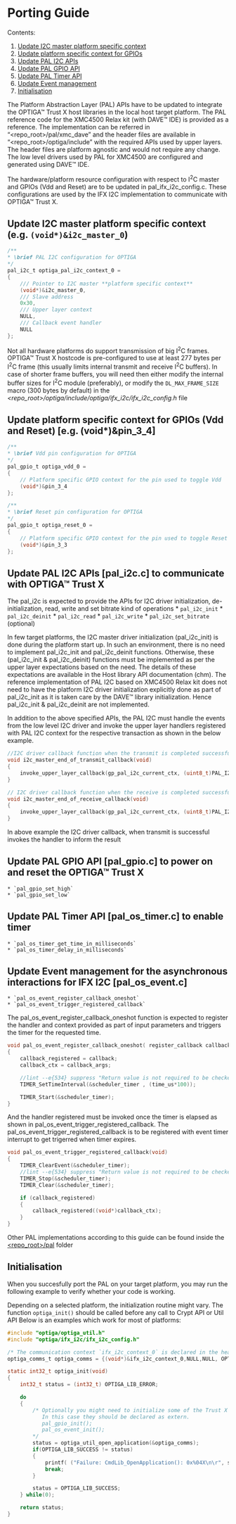 # Porting Guide

[tocstart]: # (toc start)

Contents:
  1. [Update I2C master platform specific context](#i2c_master)
  2. [Update platform specific context for GPIOs](#platform_spec_context)
  3. [Update PAL I2C APIs](#pal_i2c_api)
  4. [Update PAL GPIO API](#pal_gpio_api)
  5. [Update PAL Timer API](#pal_os_timer_api)
  6. [Update Event management](#pal_os_event_api)
  7. [Initialisation](#initialisation)

[tocend]: # (toc end)

The Platform Abstraction Layer (PAL) APIs have to be updated to integrate the OPTIGA™ Trust X host libraries
in the local host target platform.
The PAL reference code for the XMC4500 Relax kit (with DAVE™ IDE) is provided as a reference. The
implementation can be referred in “<repo_root>/pal/xmc_dave” and the header files are available in
“<repo_root>/optiga/include” with the required APIs used by upper layers. The header files are platform
agnostic and would not require any change. The low level drivers used by PAL for XMC4500 are configured and generated using DAVE™ IDE.

The hardware/platform resource configuration with respect to I<sup>2</sup>C master and GPIOs (Vdd and Reset) are to be
updated in pal_ifx_i2c_config.c. These configurations are used by the IFX I2C implementation to communicate
with OPTIGA™ Trust X.

<a name="i2c_master"></a>
## Update I2C master platform specific context (e.g. `(void*)&i2c_master_0`)

```c
/**
* \brief PAL I2C configuration for OPTIGA
*/
pal_i2c_t optiga_pal_i2c_context_0 =
{
    /// Pointer to I2C master **platform specific context**
    (void*)&i2c_master_0,
    /// Slave address
    0x30,
    /// Upper layer context
    NULL,
    /// Callback event handler
    NULL
};
```
Not all hardware platforms do support transmission of big I<sup>2</sup>C frames. OPTIGA™ Trust X hostcode is pre-configured to use at least 277 bytes per I<sup>2</sup>C frame (this usually limits internal transmit and receive I<sup>2</sup>C buffers). In case of shorter frame buffers, you will need then either modify the internal buffer sizes for I<sup>2</sup>C module (preferably), or modify the `DL_MAX_FRAME_SIZE` macro (300 bytes by default) in the _<repo\_root>/optiga/include/optiga/ifx\_i2c/ifx\_i2c\_config.h_ file

<a name="platform_spec_context"></a>
## Update platform specific context for GPIOs (Vdd and Reset) [e.g. (void*)&pin_3_4]
```c
/**
* \brief Vdd pin configuration for OPTIGA
*/
pal_gpio_t optiga_vdd_0 =
{
    // Platform specific GPIO context for the pin used to toggle Vdd
    (void*)&pin_3_4
};

/**
* \brief Reset pin configuration for OPTIGA
*/
pal_gpio_t optiga_reset_0 =
{
    // Platform specific GPIO context for the pin used to toggle Reset
    (void*)&pin_3_3
};
```

<a name="pal_i2c_api"></a>
## Update PAL I2C APIs [pal_i2c.c] to communicate with OPTIGA™ Trust X

The pal_i2c is expected to provide the APIs for I2C driver initialization, de-initialization, read, write and set
bitrate kind of operations
    * `pal_i2c_init`
    * `pal_i2c_deinit`
    * `pal_i2c_read`
    * `pal_i2c_write`
    * `pal_i2c_set_bitrate` (optional)

In few target platforms, the I2C master driver initialization (pal_i2c_init) is done during the platform start up. In
such an environment, there is no need to implement pal_i2c_init and pal_i2c_deinit functions. Otherwise,
these (pal_i2c_init & pal_i2c_deinit) functions must be implemented as per the upper layer expectations based
on the need. The details of these expectations are available in the Host library API documentation (chm).
The reference implementation of PAL I2C based on XMC4500 Relax kit does not need to have the platform I2C
driver initialization explicitly done as part of pal_i2c_init as it is taken care by the DAVE™ library initialization.
Hence pal_i2c_init & pal_i2c_deinit are not implemented.

In addition to the above specified APIs, the PAL I2C must handle the events from the low level I2C driver and
invoke the upper layer handlers registered with PAL I2C context for the respective transaction as shown in the
below example.
```c
//I2C driver callback function when the transmit is completed successfully
void i2c_master_end_of_transmit_callback(void)
{
    invoke_upper_layer_callback(gp_pal_i2c_current_ctx, (uint8_t)PAL_I2C_EVENT_TX_SUCCESS);
}

// I2C driver callback function when the receive is completed successfully
void i2c_master_end_of_receive_callback(void)
{
    invoke_upper_layer_callback(gp_pal_i2c_current_ctx, (uint8_t)PAL_I2C_EVENT_SUCCESS);
}
```
In above example the I2C driver callback, when transmit is successful invokes the handler to inform the result

<a name="pal_gpio_api"></a>
## Update PAL GPIO API [pal_gpio.c] to power on and reset the OPTIGA™ Trust X
    * `pal_gpio_set_high`
    * `pal_gpio_set_low`

<a name="pal_os_timer_api"></a>
## Update PAL Timer API [pal_os_timer.c] to enable timer
    * `pal_os_timer_get_time_in_milliseconds`
    * `pal_os_timer_delay_in_milliseconds`

<a name="pal_os_event_api"></a>
## Update Event management for the asynchronous interactions for IFX I2C [pal_os_event.c]
    * `pal_os_event_register_callback_oneshot`
    * `pal_os_event_trigger_registered_callback`

The pal_os_event_register_callback_oneshot function is expected to register the handler and context
provided as part of input parameters and triggers the timer for the requested time.

```c
void pal_os_event_register_callback_oneshot( register_callback callback, void* callback_args, uint32_t time_us)
{
    callback_registered = callback;
    callback_ctx = callback_args;

    //lint --e{534} suppress "Return value is not required to be checked"
    TIMER_SetTimeInterval(&scheduler_timer , (time_us*100));

    TIMER_Start(&scheduler_timer);
}
```

And the handler registered must be invoked once the timer is elapsed as shown in
pal_os_event_trigger_registered_callback. The pal_os_event_trigger_registered_callback is to be
registered with event timer interrupt to get trigerred when timer expires.
```c
void pal_os_event_trigger_registered_callback(void)
{
    TIMER_ClearEvent(&scheduler_timer);
    //lint --e{534} suppress "Return value is not required to be checked"
    TIMER_Stop(&scheduler_timer);
    TIMER_Clear(&scheduler_timer);

    if (callback_registered)
    {
        callback_registered((void*)callback_ctx);
    }
}
```

Other PAL implementations according to this guide can be found inside the [<repo_root>/pal](https://github.com/Infineon/optiga-trust-x/tree/develop/pal) folder 

## Initialisation

When you succesfully port the PAL on your target platform, you may run the following example to verify whether your code is working.

Depending on a selected platform, the initialization routine might vary.
The function `optiga_init()` should be called before any call to Crypt API or Util API
Below is an examples which work for most of platforms:

```c
#include "optiga/optiga_util.h"
#include "optiga/ifx_i2c/ifx_i2c_config.h"

/* The communication context `ifx_i2c_context_0` is declared in the header file ifx_i2c_config.h */
optiga_comms_t optiga_comms = {(void*)&ifx_i2c_context_0,NULL,NULL, OPTIGA_COMMS_SUCCESS};

static int32_t optiga_init(void)
{
    int32_t status = (int32_t) OPTIGA_LIB_ERROR;

    do
    {
        /* Optionally you might need to initialize some of the Trust X PAL functions. If you have them implemented
           In this case they should be declared as extern.
           pal_gpio_init();
           pal_os_event_init();
        */
        status = optiga_util_open_application(&optiga_comms);
        if(OPTIGA_LIB_SUCCESS != status)
        {
            printf( ("Failure: CmdLib_OpenApplication(): 0x%04X\n\r", status) );
            break;
        }

        status = OPTIGA_LIB_SUCCESS;
    } while(0);

    return status;
}

```

